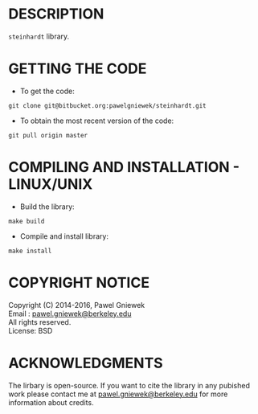 DESCRIPTION
==================================================
```steinhardt``` library.


GETTING THE CODE
==================================================
* To get the code:
```
git clone git@bitbucket.org:pawelgniewek/steinhardt.git
```

* To obtain the most recent version of the code:
```
git pull origin master
```

COMPILING AND INSTALLATION - LINUX/UNIX
==================================================

* Build the library:
```
make build
```

* Compile and install library:
```
make install
```


COPYRIGHT NOTICE
================
Copyright (C) 2014-2016,  Pawel Gniewek  
Email  : pawel.gniewek@berkeley.edu  
All rights reserved.  
License: BSD  


ACKNOWLEDGMENTS
===============
The lirbary is open-source. If you want to cite the library in any pubished work please contact me at
pawel.gniewek@berkeley.edu for more information about credits.

